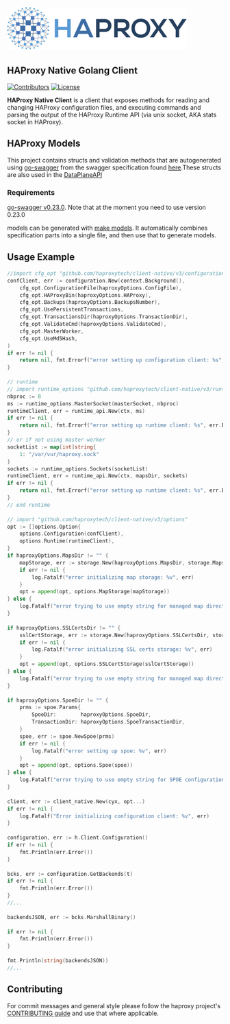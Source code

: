 # ![HAProxy](assets/images/haproxy-weblogo-210x49.png "HAProxy")

## HAProxy Native Golang Client

[![Contributors](https://img.shields.io/github/contributors/haproxytech/client-native?color=purple)](https://github.com/haproxy/haproxy/blob/master/CONTRIBUTING)
[![License](https://img.shields.io/badge/License-Apache%202.0-blue.svg)](LICENSE)

**HAProxy Native Client** is a client that exposes methods for reading and changing HAProxy configuration files, and executing commands and parsing the output of the HAProxy Runtime API (via unix socket, AKA stats socket in HAProxy).

## HAProxy Models

This project contains structs and validation methods that are autogenerated using [go-swagger](https://github.com/go-swagger/go-swagger) from the swagger specification found [here](https://github.com/haproxytech/client-native/blob/master/specification/build/haproxy_spec.yaml).These structs are also used in the [DataPlaneAPI](http://github.com/haproxytech/dataplaneapi)

### Requirements

[go-swagger v0.23.0](https://github.com/go-swagger/go-swagger/releases/tag/v0.23.0). Note that at the moment you need to use version 0.23.0

models can be generated with [make models](Makefile). It automatically combines specification parts into a single file, and then use that to generate models.

## Usage Example

```go
//import cfg_opt "github.com/haproxytech/client-native/v3/configuration/options"
confClient, err := configuration.New(context.Background(),
    cfg_opt.ConfigurationFile(haproxyOptions.ConfigFile),
    cfg_opt.HAProxyBin(haproxyOptions.HAProxy),
    cfg_opt.Backups(haproxyOptions.BackupsNumber),
    cfg_opt.UsePersistentTransactions,
    cfg_opt.TransactionsDir(haproxyOptions.TransactionDir),
    cfg_opt.ValidateCmd(haproxyOptions.ValidateCmd),
    cfg_opt.MasterWorker,
    cfg_opt.UseMd5Hash,
)
if err != nil {
    return nil, fmt.Errorf("error setting up configuration client: %s", err.Error())
}

// runtime
// import runtime_options "github.com/haproxytech/client-native/v3/runtime/options"
nbproc := 8
ms := runtime_options.MasterSocket(masterSocket, nbproc)
runtimeClient, err = runtime_api.New(ctx, ms)
if err != nil {
    return nil, fmt.Errorf("error setting up runtime client: %s", err.Error())
}
// or if not using master-worker
socketList := map[int]string{
    1: "/var/vur/haproxy.sock"
}
sockets := runtime_options.Sockets(socketList)
runtimeClient, err = runtime_api.New(ctx, mapsDir, sockets)
if err != nil {
    return nil, fmt.Errorf("error setting up runtime client: %s", err.Error())
}
// end runtime

// import "github.com/haproxytech/client-native/v3/options"
opt := []options.Option{
    options.Configuration(confClient),
    options.Runtime(runtimeClient),
}
if haproxyOptions.MapsDir != "" {
    mapStorage, err := storage.New(haproxyOptions.MapsDir, storage.MapsType)
    if err != nil {
        log.Fatalf("error initializing map storage: %v", err)
    }
    opt = append(opt, options.MapStorage(mapStorage))
} else {
    log.Fatalf("error trying to use empty string for managed map directory")
}

if haproxyOptions.SSLCertsDir != "" {
    sslCertStorage, err := storage.New(haproxyOptions.SSLCertsDir, storage.SSLType)
    if err != nil {
        log.Fatalf("error initializing SSL certs storage: %v", err)
    }
    opt = append(opt, options.SSLCertStorage(sslCertStorage))
} else {
    log.Fatalf("error trying to use empty string for managed map directory")
}

if haproxyOptions.SpoeDir != "" {
    prms := spoe.Params{
        SpoeDir:        haproxyOptions.SpoeDir,
        TransactionDir: haproxyOptions.SpoeTransactionDir,
    }
    spoe, err := spoe.NewSpoe(prms)
    if err != nil {
        log.Fatalf("error setting up spoe: %v", err)
    }
    opt = append(opt, options.Spoe(spoe))
} else {
    log.Fatalf("error trying to use empty string for SPOE configuration directory")
}

client, err := client_native.New(cyx, opt...)
if err != nil {
    log.Fatalf("Error initializing configuration client: %v", err)
}

configuration, err := h.Client.Configuration()
if err != nil {
    fmt.Println(err.Error())
}

bcks, err := configuration.GetBackends(t)
if err != nil {
    fmt.Println(err.Error())
}
//...

backendsJSON, err := bcks.MarshallBinary()

if err != nil {
    fmt.Println(err.Error())
}

fmt.Println(string(backendsJSON))
//...

```

## Contributing

For commit messages and general style please follow the haproxy project's [CONTRIBUTING guide](https://github.com/haproxy/haproxy/blob/master/CONTRIBUTING) and use that where applicable.
